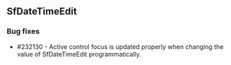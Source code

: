 ## SfDateTimeEdit

### Bug fixes

* \#232130 - Active control focus is updated properly when changing the value of SfDateTimeEdit programmatically.